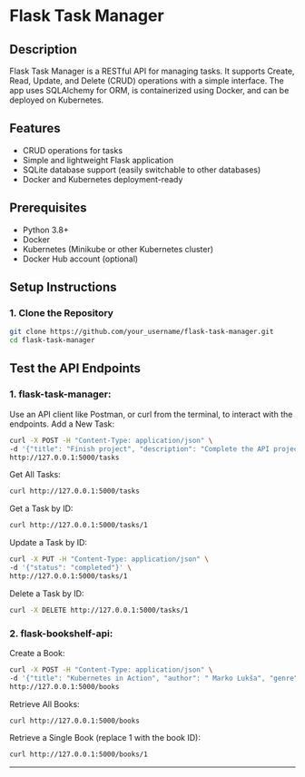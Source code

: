 # Flask Task Manager

## Description
Flask Task Manager is a RESTful API for managing tasks. It supports Create, Read, Update, and Delete (CRUD) operations with a simple interface. The app uses SQLAlchemy for ORM, is containerized using Docker, and can be deployed on Kubernetes.

## Features
- CRUD operations for tasks
- Simple and lightweight Flask application
- SQLite database support (easily switchable to other databases)
- Docker and Kubernetes deployment-ready

## Prerequisites
- Python 3.8+
- Docker
- Kubernetes (Minikube or other Kubernetes cluster)
- Docker Hub account (optional)


## Setup Instructions

### 1. Clone the Repository
```bash
git clone https://github.com/your_username/flask-task-manager.git
cd flask-task-manager
```

##  Test the API Endpoints

###  1. flask-task-manager:
Use an API client like Postman, or curl from the terminal, to interact with the endpoints.
Add a New Task:
```bash
curl -X POST -H "Content-Type: application/json" \
-d '{"title": "Finish project", "description": "Complete the API project", "status": "pending", "due_date": "2024-12-01"}' \
http://127.0.0.1:5000/tasks
```
Get All Tasks:
```bash
curl http://127.0.0.1:5000/tasks
```
Get a Task by ID:
```bash
curl http://127.0.0.1:5000/tasks/1
```
Update a Task by ID:
```bash
curl -X PUT -H "Content-Type: application/json" \
-d '{"status": "completed"}' \
http://127.0.0.1:5000/tasks/1
```
Delete a Task by ID:
```bash
curl -X DELETE http://127.0.0.1:5000/tasks/1
```

###  2. flask-bookshelf-api:
Create a Book:
```bash
curl -X POST -H "Content-Type: application/json" \
-d '{"title": "Kubernetes in Action", "author": " Marko Lukša", "genre": "Science and technology", "publication_year": 2017}' \
http://127.0.0.1:5000/books
```
Retrieve All Books:
```bash
curl http://127.0.0.1:5000/books
```
Retrieve a Single Book (replace 1 with the book ID):
```bash
curl http://127.0.0.1:5000/books/1
```
****